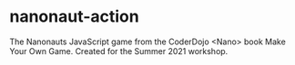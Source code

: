 # nanonaut-action
The Nanonauts JavaScript game from the CoderDojo &lt;Nano> book Make Your Own Game. Created for the Summer 2021 workshop.
